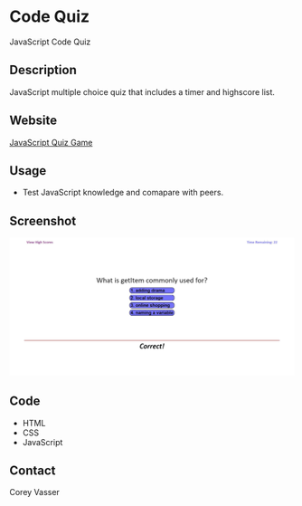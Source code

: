 # Code Quiz
JavaScript Code Quiz

## Description
JavaScript multiple choice quiz that includes a timer and highscore list. 

## Website
[JavaScript Quiz Game](https://spamdalfz.github.io/coding-quiz/)

## Usage
- Test JavaScript knowledge and comapare with peers.

## Screenshot
![Alt text](/assets/images/screenshot.JPG)

## Code 
* HTML
* CSS
* JavaScript

## Contact
Corey Vasser
